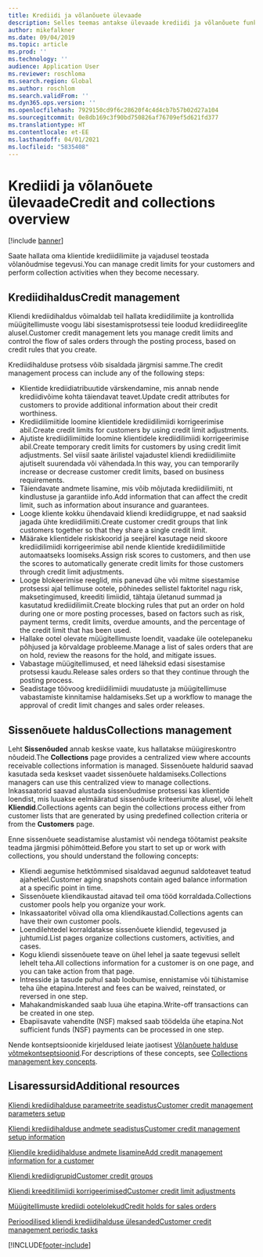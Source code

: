```yaml
---
title: Krediidi ja võlanõuete ülevaade
description: Selles teemas antakse ülevaade krediidi ja võlanõuete funktsionaalsusest.
author: mikefalkner
ms.date: 09/04/2019
ms.topic: article
ms.prod: ''
ms.technology: ''
audience: Application User
ms.reviewer: roschloma
ms.search.region: Global
ms.author: roschlom
ms.search.validFrom: ''
ms.dyn365.ops.version: ''
ms.openlocfilehash: 7929150cd9f6c28620f4c4d4cb7b57b02d27a104
ms.sourcegitcommit: 0e8db169c3f90bd750826af76709ef5d621fd377
ms.translationtype: HT
ms.contentlocale: et-EE
ms.lasthandoff: 04/01/2021
ms.locfileid: "5835408"
---
```

# <a name="credit-and-collections-overview"></a><span data-ttu-id="a75f6-103">Krediidi ja võlanõuete ülevaade</span><span class="sxs-lookup"><span data-stu-id="a75f6-103">Credit and collections overview</span></span>

[!include [banner](../includes/banner.md)]

<span data-ttu-id="a75f6-104">Saate hallata oma klientide krediidilimiite ja vajadusel teostada võlanõudmise tegevusi.</span><span class="sxs-lookup"><span data-stu-id="a75f6-104">You can manage credit limits for your customers and perform collection activities when they become necessary.</span></span>

## <a name="credit-management"></a><span data-ttu-id="a75f6-105">Krediidihaldus</span><span class="sxs-lookup"><span data-stu-id="a75f6-105">Credit management</span></span>

<span data-ttu-id="a75f6-106">Kliendi krediidihaldus võimaldab teil hallata krediidilimiite ja kontrollida müügitellimuste voogu läbi sisestamisprotsessi teie loodud krediidireeglite alusel.</span><span class="sxs-lookup"><span data-stu-id="a75f6-106">Customer credit management lets you manage credit limits and control the flow of sales orders through the posting process, based on credit rules that you create.</span></span>

<span data-ttu-id="a75f6-107">Krediidihalduse protsess võib sisaldada järgmisi samme.</span><span class="sxs-lookup"><span data-stu-id="a75f6-107">The credit management process can include any of the following steps:</span></span>

- <span data-ttu-id="a75f6-108">Klientide krediidiatribuutide värskendamine, mis annab nende krediidivõime kohta täiendavat teavet.</span><span class="sxs-lookup"><span data-stu-id="a75f6-108">Update credit attributes for customers to provide additional information about their credit worthiness.</span></span>
- <span data-ttu-id="a75f6-109">Krediidilimiitide loomine klientidele krediidilimiidi korrigeerimise abil.</span><span class="sxs-lookup"><span data-stu-id="a75f6-109">Create credit limits for customers by using credit limit adjustments.</span></span>
- <span data-ttu-id="a75f6-110">Ajutiste krediidilimiitide loomine klientidele krediidilimiidi korrigeerimise abil.</span><span class="sxs-lookup"><span data-stu-id="a75f6-110">Create temporary credit limits for customers by using credit limit adjustments.</span></span> <span data-ttu-id="a75f6-111">Sel viisil saate ärilistel vajadustel kliendi krediidilimiite ajutiselt suurendada või vähendada.</span><span class="sxs-lookup"><span data-stu-id="a75f6-111">In this way, you can temporarily increase or decrease customer credit limits, based on business requirements.</span></span>
- <span data-ttu-id="a75f6-112">Täiendavate andmete lisamine, mis võib mõjutada krediidilimiiti, nt kindlustuse ja garantiide info.</span><span class="sxs-lookup"><span data-stu-id="a75f6-112">Add information that can affect the credit limit, such as information about insurance and guarantees.</span></span>
- <span data-ttu-id="a75f6-113">Looge kliente kokku ühendavaid kliendi krediidigruppe, et nad saaksid jagada ühte krediidilimiiti.</span><span class="sxs-lookup"><span data-stu-id="a75f6-113">Create customer credit groups that link customers together so that they share a single credit limit.</span></span>
- <span data-ttu-id="a75f6-114">Määrake klientidele riskiskoorid ja seejärel kasutage neid skoore krediidilimiidi korrigeerimise abil nende klientide krediidilimiitide automaatseks loomiseks.</span><span class="sxs-lookup"><span data-stu-id="a75f6-114">Assign risk scores to customers, and then use the scores to automatically generate credit limits for those customers through credit limit adjustments.</span></span>
- <span data-ttu-id="a75f6-115">Looge blokeerimise reeglid, mis panevad ühe või mitme sisestamise protsessi ajal tellimuse ootele, põhinedes sellistel faktoritel nagu risk, maksetingimused, kreediti limiidid, tähtaja ületanud summad ja kasutatud krediidilimiit.</span><span class="sxs-lookup"><span data-stu-id="a75f6-115">Create blocking rules that put an order on hold during one or more posting processes, based on factors such as risk, payment terms, credit limits, overdue amounts, and the percentage of the credit limit that has been used.</span></span>
- <span data-ttu-id="a75f6-116">Hallake ootel olevate müügitellimuste loendit, vaadake üle ootelepaneku põhjused ja kõrvaldage probleeme.</span><span class="sxs-lookup"><span data-stu-id="a75f6-116">Manage a list of sales orders that are on hold, review the reasons for the hold, and mitigate issues.</span></span>
- <span data-ttu-id="a75f6-117">Vabastage müügitellimused, et need läheksid edasi sisestamise protsessi kaudu.</span><span class="sxs-lookup"><span data-stu-id="a75f6-117">Release sales orders so that they continue through the posting process.</span></span>
- <span data-ttu-id="a75f6-118">Seadistage töövoog krediidilimiidi muudatuste ja müügitellimuse vabastamiste kinnitamise haldamiseks.</span><span class="sxs-lookup"><span data-stu-id="a75f6-118">Set up a workflow to manage the approval of credit limit changes and sales order releases.</span></span>

## <a name="collections-management"></a><span data-ttu-id="a75f6-119">Sissenõuete haldus</span><span class="sxs-lookup"><span data-stu-id="a75f6-119">Collections management</span></span>

<span data-ttu-id="a75f6-120">Leht **Sissenõuded** annab keskse vaate, kus hallatakse müügireskontro nõudeid.</span><span class="sxs-lookup"><span data-stu-id="a75f6-120">The **Collections** page provides a centralized view where accounts receivable collections information is managed.</span></span> <span data-ttu-id="a75f6-121">Sissenõuete haldurid saavad kasutada seda keskset vaadet sissenõuete haldamiseks.</span><span class="sxs-lookup"><span data-stu-id="a75f6-121">Collections managers can use this centralized view to manage collections.</span></span> <span data-ttu-id="a75f6-122">Inkassaatorid saavad alustada sissenõudmise protsessi kas klientide loendist, mis luuakse eelmääratud sissenõude kriteeriumite alusel, või lehelt **Kliendid**.</span><span class="sxs-lookup"><span data-stu-id="a75f6-122">Collections agents can begin the collections process either from customer lists that are generated by using predefined collection criteria or from the **Customers** page.</span></span>

<span data-ttu-id="a75f6-123">Enne sissenõuete seadistamise alustamist või nendega töötamist peaksite teadma järgmisi põhimõtteid.</span><span class="sxs-lookup"><span data-stu-id="a75f6-123">Before you start to set up or work with collections, you should understand the following concepts:</span></span>

- <span data-ttu-id="a75f6-124">Kliendi aegumise hetktõmmised sisaldavad aegunud saldoteavet teatud ajahetkel.</span><span class="sxs-lookup"><span data-stu-id="a75f6-124">Customer aging snapshots contain aged balance information at a specific point in time.</span></span>
- <span data-ttu-id="a75f6-125">Sissenõuete kliendikaustad aitavad teil oma tööd korraldada.</span><span class="sxs-lookup"><span data-stu-id="a75f6-125">Collections customer pools help you organize your work.</span></span>
- <span data-ttu-id="a75f6-126">Inkassaatoritel võivad olla oma kliendikaustad.</span><span class="sxs-lookup"><span data-stu-id="a75f6-126">Collections agents can have their own customer pools.</span></span>
- <span data-ttu-id="a75f6-127">Loendilehtedel korraldatakse sissenõuete kliendid, tegevused ja juhtumid.</span><span class="sxs-lookup"><span data-stu-id="a75f6-127">List pages organize collections customers, activities, and cases.</span></span>
- <span data-ttu-id="a75f6-128">Kogu kliendi sissenõuete teave on ühel lehel ja saate tegevusi sellelt lehelt teha.</span><span class="sxs-lookup"><span data-stu-id="a75f6-128">All collections information for a customer is on one page, and you can take action from that page.</span></span>
- <span data-ttu-id="a75f6-129">Intresside ja tasude puhul saab loobumise, ennistamise või tühistamise teha ühe etapina.</span><span class="sxs-lookup"><span data-stu-id="a75f6-129">Interest and fees can be waived, reinstated, or reversed in one step.</span></span>
- <span data-ttu-id="a75f6-130">Mahakandmiskanded saab luua ühe etapina.</span><span class="sxs-lookup"><span data-stu-id="a75f6-130">Write-off transactions can be created in one step.</span></span>
- <span data-ttu-id="a75f6-131">Ebapiisavate vahendite (NSF) maksed saab töödelda ühe etapina.</span><span class="sxs-lookup"><span data-stu-id="a75f6-131">Not sufficient funds (NSF) payments can be processed in one step.</span></span>

<span data-ttu-id="a75f6-132">Nende kontseptsioonide kirjeldused leiate jaotisest [Võlanõuete halduse võtmekontseptsioonid](./cm-collections-concepts.md).</span><span class="sxs-lookup"><span data-stu-id="a75f6-132">For descriptions of these concepts, see [Collections management key concepts](./cm-collections-concepts.md).</span></span>

## <a name="additional-resources"></a><span data-ttu-id="a75f6-133">Lisaressursid</span><span class="sxs-lookup"><span data-stu-id="a75f6-133">Additional resources</span></span>

[<span data-ttu-id="a75f6-134">Kliendi krediidihalduse parameetrite seadistus</span><span class="sxs-lookup"><span data-stu-id="a75f6-134">Customer credit management parameters setup</span></span>](./cm-credit-mgmt-setup.md)

[<span data-ttu-id="a75f6-135">Kliendi krediidihalduse andmete seadistus</span><span class="sxs-lookup"><span data-stu-id="a75f6-135">Customer credit management setup information</span></span>](./cm-setup-information.md)

[<span data-ttu-id="a75f6-136">Kliendile krediidihalduse andmete lisamine</span><span class="sxs-lookup"><span data-stu-id="a75f6-136">Add credit management information for a customer</span></span>](./cm-add-credit-mgmt-information-customer.md)

[<span data-ttu-id="a75f6-137">Kliendi krediidigrupid</span><span class="sxs-lookup"><span data-stu-id="a75f6-137">Customer credit groups</span></span>](./cm-customer-credit-groups.md)

[<span data-ttu-id="a75f6-138">Kliendi kreeditilimiidi korrigeerimised</span><span class="sxs-lookup"><span data-stu-id="a75f6-138">Customer credit limit adjustments</span></span>](./cm-credit-limit-adjustments.md)

[<span data-ttu-id="a75f6-139">Müügitellimuste krediidi ootelolekud</span><span class="sxs-lookup"><span data-stu-id="a75f6-139">Credit holds for sales orders</span></span>](./cm-sales-order-credit-holds.md)

[<span data-ttu-id="a75f6-140">Perioodilised kliendi krediidihalduse ülesanded</span><span class="sxs-lookup"><span data-stu-id="a75f6-140">Customer credit management periodic tasks</span></span>](./cm-periodic-tasks.md)


[!INCLUDE[footer-include](../../includes/footer-banner.md)]